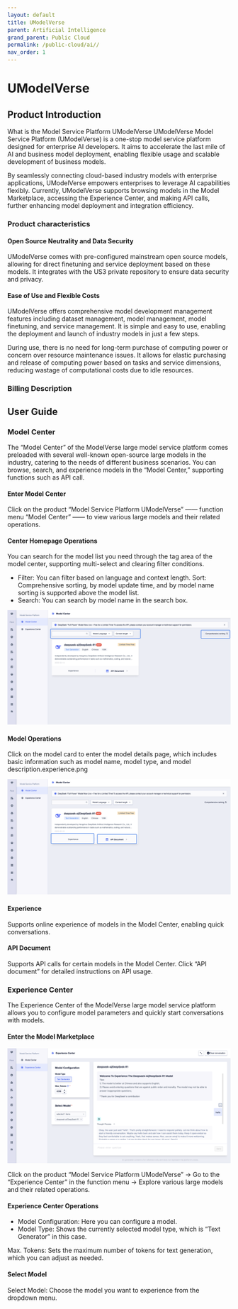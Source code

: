 ```yaml
---
layout: default
title: UModelVerse
parent: Artificial Intelligence
grand_parent: Public Cloud
permalink: /public-cloud/ai//
nav_order: 1
---
```

# UModelVerse
## Product Introduction
What is the Model Service Platform UModelVerse
UModelVerse Model Service Platform (UModelVerse) is a one-stop model service platform designed for enterprise AI developers. It aims to accelerate the last mile of AI and business model deployment, enabling flexible usage and scalable development of business models.

By seamlessly connecting cloud-based industry models with enterprise applications, UModelVerse empowers enterprises to leverage AI capabilities flexibly. Currently, UModelVerse supports browsing models in the Model Marketplace, accessing the Experience Center, and making API calls, further enhancing model deployment and integration efficiency.
### Product characteristics
#### Open Source Neutrality and Data Security
UModelVerse comes with pre-configured mainstream open source models, allowing for direct finetuning and service deployment based on these models. It integrates with the US3 private repository to ensure data security and privacy.

#### Ease of Use and Flexible Costs
UModelVerse offers comprehensive model development management features including dataset management, model management, model finetuning, and service management. It is simple and easy to use, enabling the deployment and launch of industry models in just a few steps.

During use, there is no need for long-term purchase of computing power or concern over resource maintenance issues. It allows for elastic purchasing and release of computing power based on tasks and service dimensions, reducing wastage of computational costs due to idle resources.

### Billing Description
## User Guide
### Model Center
The “Model Center” of the ModelVerse large model service platform comes preloaded with several well-known open-source large models in the industry, catering to the needs of different business scenarios. You can browse, search, and experience models in the “Model Center,” supporting functions such as API call.

#### Enter Model Center
Click on the product “Model Service Platform UModelVerse” —— function menu “Model Center” —— to view various large models and their related operations.

#### Center Homepage Operations
You can search for the model list you need through the tag area of the model center, supporting multi-select and clearing filter conditions.

- Filter: You can filter based on language and context length.
Sort: Comprehensive sorting, by model update time, and by model name sorting is supported above the model list.
- Search: You can search by model name in the search box.

![1](/assets/images/public-cloud-user-guides/59cc17062bf47dc62ea7b0040936d2e4_1739246177025.png)

#### Model Operations
Click on the model card to enter the model details page, which includes basic information such as model name, model type, and model description.experience.png

![1](/assets/images/public-cloud-user-guides/cf8a9fd9465355b68e3305302922bc8f_1739246245843.png)

#### Experience
Supports online experience of models in the Model Center, enabling quick conversations.

#### API Document
Supports API calls for certain models in the Model Center. Click “API document” for detailed instructions on API usage.

### Experience Center
The Experience Center of the ModelVerse large model service platform allows you to configure model parameters and quickly start conversations with models.

#### Enter the Model Marketplace

![1](/assets/images/public-cloud-user-guides/aab89b849e145806e0ec12ecca2c5153_1739246384398.png)

Click on the product “Model Service Platform UModelVerse” → Go to the “Experience Center” in the function menu → Explore various large models and their related operations.


#### Experience Center Operations

- Model Configuration: Here you can configure a model.
- Model Type: Shows the currently selected model type, which is “Text Generator” in this case.

Max. Tokens: Sets the maximum number of tokens for text generation, which you can adjust as needed.

#### Select Model
Select Model: Choose the model you want to experience from the dropdown menu.